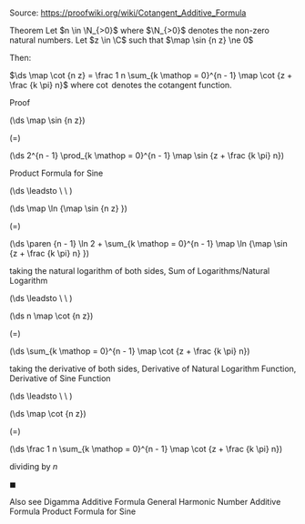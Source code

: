 # 

Source: https://proofwiki.org/wiki/Cotangent_Additive_Formula

Theorem
Let $n \in \N_{>0}$ where $\N_{>0}$ denotes the non-zero natural numbers.
Let $z \in \C$ such that $\map \sin {n z} \ne 0$

Then: 

$\ds \map \cot {n z} = \frac 1 n \sum_{k \mathop = 0}^{n - 1} \map \cot {z + \frac {k \pi} n}$
where $\cot$ denotes the cotangent function.


Proof













\(\ds \map \sin {n z}\)

\(=\)







\(\ds 2^{n - 1} \prod_{k \mathop = 0}^{n - 1} \map \sin {z + \frac {k \pi} n}\)





Product Formula for Sine








\(\ds \leadsto \ \ \)





\(\ds \map \ln {\map \sin {n z} }\)

\(=\)







\(\ds \paren {n - 1} \ln 2 + \sum_{k \mathop = 0}^{n - 1} \map \ln {\map \sin {z + \frac {k \pi} n} }\)





taking the natural logarithm of both sides, Sum of Logarithms/Natural Logarithm








\(\ds \leadsto \ \ \)





\(\ds n \map \cot {n z}\)

\(=\)







\(\ds \sum_{k \mathop = 0}^{n - 1} \map \cot {z + \frac {k \pi} n}\)





taking the derivative of both sides, Derivative of Natural Logarithm Function, Derivative of Sine Function








\(\ds \leadsto \ \ \)





\(\ds \map \cot {n z}\)

\(=\)







\(\ds \frac 1 n \sum_{k \mathop = 0}^{n - 1} \map \cot {z + \frac {k \pi} n}\)





dividing by $n$



$\blacksquare$


Also see
Digamma Additive Formula
General Harmonic Number Additive Formula
Product Formula for Sine




